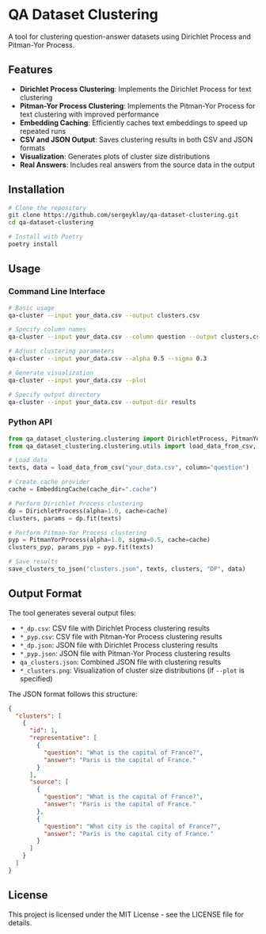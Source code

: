 # QA Dataset Clustering

A tool for clustering question-answer datasets using Dirichlet Process and Pitman-Yor Process.

## Features

- **Dirichlet Process Clustering**: Implements the Dirichlet Process for text clustering
- **Pitman-Yor Process Clustering**: Implements the Pitman-Yor Process for text clustering with improved performance
- **Embedding Caching**: Efficiently caches text embeddings to speed up repeated runs
- **CSV and JSON Output**: Saves clustering results in both CSV and JSON formats
- **Visualization**: Generates plots of cluster size distributions
- **Real Answers**: Includes real answers from the source data in the output

## Installation

```bash
# Clone the repository
git clone https://github.com/sergeyklay/qa-dataset-clustering.git
cd qa-dataset-clustering

# Install with Poetry
poetry install
```

## Usage

### Command Line Interface

```bash
# Basic usage
qa-cluster --input your_data.csv --output clusters.csv

# Specify column names
qa-cluster --input your_data.csv --column question --output clusters.csv

# Adjust clustering parameters
qa-cluster --input your_data.csv --alpha 0.5 --sigma 0.3

# Generate visualization
qa-cluster --input your_data.csv --plot

# Specify output directory
qa-cluster --input your_data.csv --output-dir results
```

### Python API

```python
from qa_dataset_clustering.clustering import DirichletProcess, PitmanYorProcess, EmbeddingCache
from qa_dataset_clustering.clustering.utils import load_data_from_csv, save_clusters_to_json

# Load data
texts, data = load_data_from_csv("your_data.csv", column="question")

# Create cache provider
cache = EmbeddingCache(cache_dir=".cache")

# Perform Dirichlet Process clustering
dp = DirichletProcess(alpha=1.0, cache=cache)
clusters, params = dp.fit(texts)

# Perform Pitman-Yor Process clustering
pyp = PitmanYorProcess(alpha=1.0, sigma=0.5, cache=cache)
clusters_pyp, params_pyp = pyp.fit(texts)

# Save results
save_clusters_to_json("clusters.json", texts, clusters, "DP", data)
```

## Output Format

The tool generates several output files:

- `*_dp.csv`: CSV file with Dirichlet Process clustering results
- `*_pyp.csv`: CSV file with Pitman-Yor Process clustering results
- `*_dp.json`: JSON file with Dirichlet Process clustering results
- `*_pyp.json`: JSON file with Pitman-Yor Process clustering results
- `qa_clusters.json`: Combined JSON file with clustering results
- `*_clusters.png`: Visualization of cluster size distributions (if `--plot` is specified)

The JSON format follows this structure:

```json
{
  "clusters": [
    {
      "id": 1,
      "representative": [
        {
          "question": "What is the capital of France?",
          "answer": "Paris is the capital of France."
        }
      ],
      "source": [
        {
          "question": "What is the capital of France?",
          "answer": "Paris is the capital of France."
        },
        {
          "question": "What city is the capital of France?",
          "answer": "Paris is the capital city of France."
        }
      ]
    }
  ]
}
```

## License

This project is licensed under the MIT License - see the LICENSE file for details.
